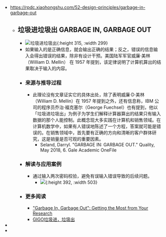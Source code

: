 - https://rpdc.xiaohongshu.com/52-design-principles/garbage-in-garbage-out
	- ## **垃圾进垃圾出 GARBAGE IN, GARBAGE OUT**
		- ![垃圾进垃圾出](https://picasso-static.xiaohongshu.com/fe-platform/62cd1a719e008ff5fcbf8cfee7fc3e51570f041c.gif){:height 315, :width 299}
		- 如果输入的是正确信息，就会输出正确的结果；反之，错误的信息输入会得出错误的结果，除非有设计干预。美国陆军军官威廉·美林（William D. Mellin） 在 1957 年提到，该定律说明了计算机算出的结果取决于输入的内容。
		- ### 来源与推导过程
			- 此理论没有文章证实它的具体出处，除了表明威廉·D·美林（William D. Mellin）在 1957 年提到之外，还有信息称，IBM 公司的程序员乔治·福克塞尔（George Fuechsel）也有提到，他以「垃圾进垃圾出」为例子为学生们解释计算器算出的结果只有输入数据的那个人能控制。此概念现大多实践在计算机和销售领域。在计算机数学中，如果有人错误地陈述了一个方程，答案就可能是错误的。在销售领域中，首先要有正确的方向和清晰的客户群体研究，这是销量是否可观的重要因素。
				- Seland, Darryl. "GARBAGE IN: GARBAGE OUT." Quality, May 2018, 6. Gale Academic OneFile
		- ### 解读与应用案例
			- 通过输入两次密码校验，避免有误输入错误导致的后续问题。
				- ![](https://picasso-static.xiaohongshu.com/fe-platform/b6c317714d7c344f26ae565ef809bb0403b4fbc8.png){:height 392, :width 503}
		- ### 更多阅读
			- ["Garbage In, Garbage Out": Getting the Most from Your Research](https://radiusinsights.com/garbage-in-garbage-out-getting-the-most-from-your-research/?webp)
			- [GIGO](https://techterms.com/definition/gigo)[垃圾进，垃圾出](https://artsandculture.google.com/entity/m03c85?hl=zh)
-
-